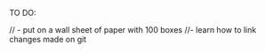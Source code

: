 TO DO:

// - put on a wall sheet of paper with 100 boxes 
//- learn how to link changes made on git

